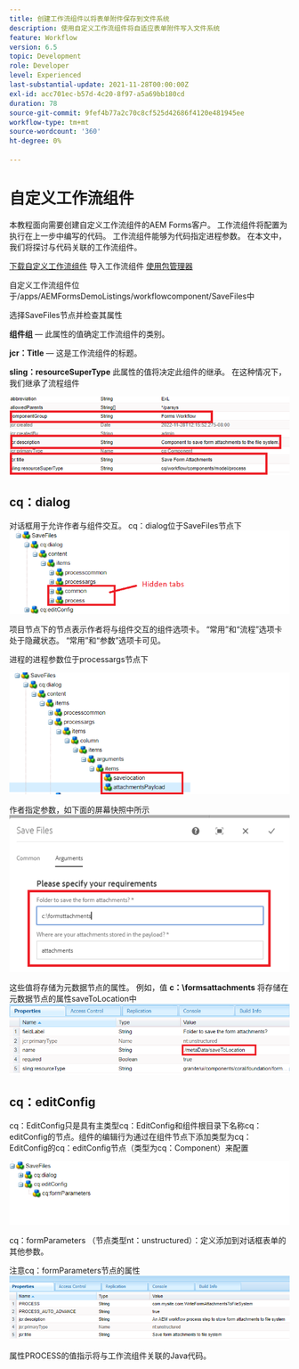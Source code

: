 ```yaml
---
title: 创建工作流组件以将表单附件保存到文件系统
description: 使用自定义工作流组件将自适应表单附件写入文件系统
feature: Workflow
version: 6.5
topic: Development
role: Developer
level: Experienced
last-substantial-update: 2021-11-28T00:00:00Z
exl-id: acc701ec-b57d-4c20-8f97-a5a69bb180cd
duration: 78
source-git-commit: 9fef4b77a2c70c8cf525d42686f4120e481945ee
workflow-type: tm+mt
source-wordcount: '360'
ht-degree: 0%

---
```


# 自定义工作流组件

本教程面向需要创建自定义工作流组件的AEM Forms客户。 工作流组件将配置为执行在上一步中编写的代码。 工作流组件能够为代码指定进程参数。 在本文中，我们将探讨与代码关联的工作流组件。


[下载自定义工作流组件](assets/saveFiles.zip)
导入工作流组件 [使用包管理器](http://localhost:4502/crx/packmgr/index.jsp)

自定义工作流组件位于/apps/AEMFormsDemoListings/workflowcomponent/SaveFiles中

选择SaveFiles节点并检查其属性

**组件组**  — 此属性的值确定工作流组件的类别。

**jcr：Title**  — 这是工作流组件的标题。

**sling：resourceSuperType** 此属性的值将决定此组件的继承。 在这种情况下，我们继承了流程组件


![component-properties](assets/component-properties1.png)

## cq：dialog

对话框用于允许作者与组件交互。 cq：dialog位于SaveFiles节点下
![cq-dialog](assets/cq-dialog.png)

项目节点下的节点表示作者将与组件交互的组件选项卡。 “常用”和“流程”选项卡处于隐藏状态。 “常用”和“参数”选项卡可见。

进程的进程参数位于processargs节点下

![process-args](assets/process-arguments.png)

作者指定参数，如下面的屏幕快照中所示
![workflow-component](assets/custom-workflow-component.png)

这些值将存储为元数据节点的属性。 例如，值 **c：\formsattachments** 将存储在元数据节点的属性saveToLocation中
![save-location](assets/save-to-location.png)

## cq：editConfig

cq：EditConfig只是具有主类型cq：EditConfig和组件根目录下名称cq：editConfig的节点。组件的编辑行为通过在组件节点下添加类型为cq：EditConfig的cq：editConfig节点（类型为cq：Component）来配置

![edit-config](assets/cq-edit-config.png)

cq：formParameters （节点类型nt：unstructured）：定义添加到对话框表单的其他参数。


注意cq：formParameters节点的属性
![from-parameters-properties](assets/form-parameters-properties.png)

属性PROCESS的值指示将与工作流组件关联的Java代码。

